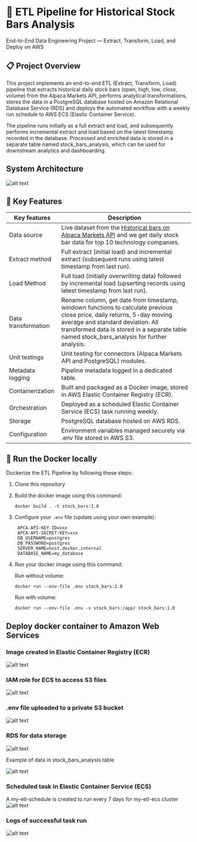 # 🧠 ETL Pipeline for Historical Stock Bars Analysis 
End-to-End Data Engineering Project — Extract, Transform, Load, and Deploy on AWS
## 📋 Project Overview

This project implements an end-to-end ETL (Extract, Transform, Load) pipeline that extracts historical daily stock bars (open, high, low, close, volume) from the Alpaca Markets API, performs analytical transformations, stores the data in a PostgreSQL database hosted on Amazon Relational Database Service (RDS) and deploys the automated workflow with a weekly run schedule to AWS ECS (Elastic Container Service).

The pipeline runs initially as a full extract and load, and subsequently performs incremental extract and load based on the latest timestamp recorded in the database.
Processed and enriched data is stored in a separate table named stock_bars_analysis, which can be used for downstream analytics and dashboarding.

## System Architecture
![alt text](/instruction/images/image_sa.png)

## 🧩 Key Features

| Key features | Description |
| ----------- | ----------- |
| Data source | Live dataset from the [Historical bars on Alpaca Markets API](https://docs.alpaca.markets/reference/stockbars) and we get daily stock bar data for top 10 technology companies. |
| Extract method | Full extract (initial load) and incremental extract (subsequent runs using latest timestamp from last run).|
|Load Method |	Full load (initially overwriting data) followed by incremental load (upserting records using latest timestamp from last run). |
| Data transformation | Rename column, get date from timestamp, windown functions to calculate previous close price, daily returns, 5-day moving average and standard deviation.  All transformed data is stored in a separate table named stock_bars_analysis for further analysis.|
|Unit testings| Unit testing for connectors (Alpaca Markets API and PostgreSQL) modules. |
| Metadata logging | Pipeline metadata logged in a dedicated table. |
| Containerization |	Built and packaged as a Docker image, stored in AWS Elastic Container Registry (ECR). |
| Orchestration	| Deployed as a scheduled Elastic Container Service (ECS) task running weekly. |
| Storage	| PostgreSQL database hosted on AWS RDS. |
|Configuration |	Environment variables managed securely via .env file stored in AWS S3.|


## 🚀 Run the Docker locally

Dockerize the ETL Pipeline by following these steps:

1. Clone this repository

1. Build the docker image using this command:

   ```
   docker build . -t stock_bars:1.0
   ```

2. Configure your `.env` file (update using your own example):

   ```
    APCA-API-KEY-ID=xxx
    APCA-API-SECRET-KEY=xxx
    DB_USERNAME=postgres
    DB_PASSWORD=postgres
    SERVER_NAME=host.docker.internal
    DATABASE_NAME=my_database 
   ```

3. Run your docker image using this command:

   Run without volume:

   ```
   docker run --env-file .env stock_bars:1.0
   ```

   Run with volume:

   ```
   docker run --env-file .env -v stock_bars:/app/ stock_bars:1.0
   ```

## Deploy docker container to Amazon Web Services

### Image created in Elastic Container Registry (ECR)
![alt text](/instruction/images/image.png)

### IAM role for ECS to access S3 files

![alt text](/instruction/images/image-5.png)

### .env file uploaded to a private S3 bucket
![alt text](/instruction/images/image-4.png)

### RDS for data storage
![alt text](/instruction/images/image-6.png)

Example of data in stock_bars_analysis table

![alt text](/instruction/images/image-7.png)

### Scheduled task in Elastic Container Service (ECS)
A my-etl-schedule is created to run every 7 days for my-etl-ecs cluster
![alt text](/instruction/images/image-2.png)

### Logs of successful task run
![alt text](/instruction/images/image-3.png)
